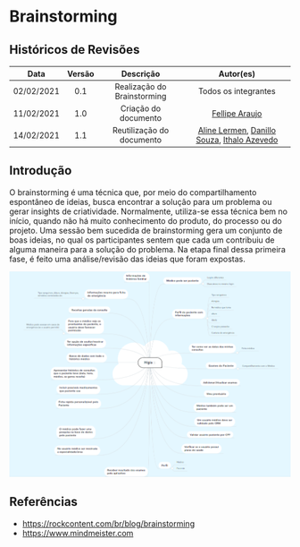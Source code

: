 # Brainstorming


## Históricos de Revisões

|    Data    | Versão |          Descrição          |                                                                     Autor(es)                                                                     |
| :--------: | :----: | :-------------------------: | :-----------------------------------------------------------------------------------------------------------------------------------------------: |
| 02/02/2021 |  0.1   | Realização do Brainstorming |                                                               Todos os integrantes                                                                |
| 11/02/2021 |  1.0   |    Criação do documento     |                                                [Fellipe Araujo](https://github.com/fellipe-araujo)                                                |
| 14/02/2021 |  1.1   |  Reutilização do documento  | [Aline Lermen](https://github.com/AlineLermen), [Danillo Souza](https://github.com/DanilloGS), [Ithalo Azevedo](https://github.com/ithaloazevedo) |

## Introdução

O brainstorming é uma técnica que, por meio do compartilhamento espontâneo de ideias, busca encontrar a solução para um problema ou gerar insights de criatividade. Normalmente, utiliza-se essa técnica bem no início, quando não há muito conhecimento do produto, do processo ou do projeto. Uma sessão bem sucedida de brainstorming gera um conjunto de boas ideias, no qual os participantes sentem que cada um contribuiu de alguma maneira para a solução do problema. Na etapa final dessa primeira fase, é feito uma análise/revisão das ideias que foram expostas.

![Brainstorming](./../../assets/images/brainstorming.png)

## Referências

- https://rockcontent.com/br/blog/brainstorming
- https://www.mindmeister.com
